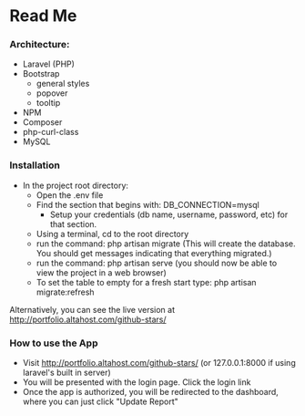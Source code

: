 # Read Me

### Architecture:
- Laravel (PHP)
- Bootstrap
  - general styles
  - popover
  - tooltip
- NPM
- Composer
- php-curl-class
- MySQL

### Installation
- In the project root directory:
  - Open the .env file
  - Find the section that begins with: DB_CONNECTION=mysql
    - Setup your credentials (db name, username, password, etc) for that section.
  - Using a terminal, cd to the root directory
  - run the command: php artisan migrate (This will create the database. You should get messages indicating that everything migrated.)
  - run the command: php artisan serve (you should now be able to view the project in a web browser)
  - To set the table to empty for a fresh start type: php artisan migrate:refresh

Alternatively, you can see the live version at http://portfolio.altahost.com/github-stars/

### How to use the App
- Visit http://portfolio.altahost.com/github-stars/ (or 127.0.0.1:8000 if using laravel's built in server)
- You will be presented with the login page. Click the login link
- Once the app is authorized, you will be redirected to the dashboard, where you can just click "Update Report"

